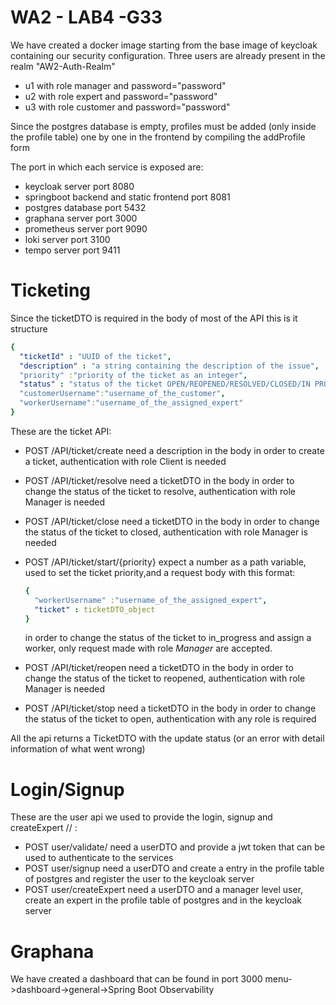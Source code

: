 # WA2 - LAB4 -G33
We have created a docker image starting from the base image of keycloak containing
our security configuration.
Three users are already present in the realm "AW2-Auth-Realm"
* u1 with role manager and password="password"
* u2 with role expert and password="password"
* u3 with role customer and password="password"


Since the postgres database is empty, profiles must be added (only inside the profile table)
one by one in the frontend by compiling the addProfile form

The port in which each service is exposed are:
* keycloak server port 8080
* springboot backend and static frontend port 8081
* postgres database port 5432
* graphana server port 3000
* prometheus server port 9090
* loki server port 3100
* tempo server port 9411 
 
# Ticketing

Since the ticketDTO is required in the body of most of the API this is it structure
  ```yaml
  {
    "ticketId" : "UUID of the ticket",
    "description" : "a string containing the description of the issue",
    "priority" :"priority of the ticket as an integer",
    "status" : "status of the ticket OPEN/REOPENED/RESOLVED/CLOSED/IN PROGRESS",
    "customerUsername":"username_of_the_customer",
    "workerUsername":"username_of_the_assigned_expert"
  }
  ```

These are the ticket API:
* POST /API/ticket/create need a description in the body in order to create a ticket, authentication with role Client is needed
* POST /API/ticket/resolve need a ticketDTO in the body in order to change the status of the ticket to resolve, authentication with role Manager is needed
* POST /API/ticket/close need a ticketDTO in the body in order to change the status of the ticket to closed, authentication with role Manager is needed
* POST /API/ticket/start/{priority} expect a number as a path variable, used to set the ticket priority,and a request body with this format:

  ```yaml
  {
    "workerUsername" :"username_of_the_assigned_expert",
    "ticket" : ticketDTO_object
  }
  ```
  in order to change the status of the ticket to in_progress and assign a worker, only request made with role *Manager* are accepted. 
* POST /API/ticket/reopen need a ticketDTO in the body in order to change the status of the ticket to reopened, authentication with role Manager is needed
* POST /API/ticket/stop need a ticketDTO in the body in order to change the status of the ticket to open, authentication with any role is required

All the api returns a TicketDTO with the update status (or an error with detail information of what went wrong)

# Login/Signup
These are the user api we used to provide the login, signup and createExpert // :
* POST user/validate/ need a userDTO and provide a jwt token that can be used to authenticate to the services
* POST user/signup need a userDTO and create a entry in the profile table of postgres and register the user to the keycloak server
* POST user/createExpert need a userDTO and a manager level user, create an expert in the profile table of postgres and in the keycloak server

# Graphana
We have created a dashboard that can be found in port 3000 menu->dashboard->general->Spring Boot Observability